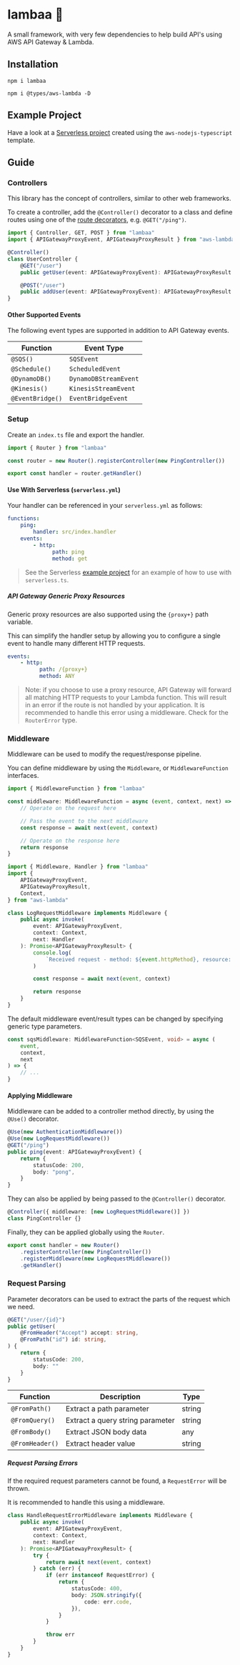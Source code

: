 # lambaa 🐑

A small framework, with very few dependencies to help build API's using AWS API Gateway & Lambda.

## Installation

```
npm i lambaa
```

```
npm i @types/aws-lambda -D
```

## Example Project

Have a look at a [Serverless project](examples/serverless) created using the `aws-nodejs-typescript` template.

## Guide

### Controllers

This library has the concept of controllers, similar to other web frameworks.

To create a controller, add the `@Controller()` decorator to a class and define routes using one of the [route decorators](src/decorators/Route.ts), e.g. `@GET("/ping")`.

```typescript
import { Controller, GET, POST } from "lambaa"
import { APIGatewayProxyEvent, APIGatewayProxyResult } from "aws-lambda"

@Controller()
class UserController {
    @GET("/user")
    public getUser(event: APIGatewayProxyEvent): APIGatewayProxyResult {}

    @POST("/user")
    public addUser(event: APIGatewayProxyEvent): APIGatewayProxyResult {}
}
```

#### Other Supported Events

The following event types are supported in addition to API Gateway events.

| Function         | Event Type            |
| ---------------- | --------------------- |
| `@SQS()`         | `SQSEvent `           |
| `@Schedule()`    | `ScheduledEvent`      |
| `@DynamoDB()`    | `DynamoDBStreamEvent` |
| `@Kinesis()`     | `KinesisStreamEvent`  |
| `@EventBridge()` | `EventBridgeEvent`    |

### Setup

Create an `index.ts` file and export the handler.

```typescript
import { Router } from "lambaa"

const router = new Router().registerController(new PingController())

export const handler = router.getHandler()
```

#### Use With Serverless (`serverless.yml`)

Your handler can be referenced in your `serverless.yml` as follows:

```yml
functions:
    ping:
        handler: src/index.handler
    events:
        - http:
              path: ping
              method: get
```

> See the Serverless [example project](examples/serverless) for an example of how to use with `serverless.ts`.

##### API Gateway Generic Proxy Resources

Generic proxy resources are also supported using the `{proxy+}` path variable.

This can simplify the handler setup by allowing you to configure a single event to handle many different HTTP requests.

```yml
events:
    - http:
          path: /{proxy+}
          method: ANY
```

> Note: if you choose to use a proxy resource, API Gateway will forward all matching HTTP requests to your Lambda function. This will result in an error if the route is not handled by your application. It is recommended to handle this error using a middleware. Check for the `RouterError` type.

### Middleware

Middleware can be used to modify the request/response pipeline.

You can define middleware by using the `Middleware`, or `MiddlewareFunction` interfaces.

```typescript
import { MiddlewareFunction } from "lambaa"

const middleware: MiddlewareFunction = async (event, context, next) => {
    // Operate on the request here

    // Pass the event to the next middleware
    const response = await next(event, context)

    // Operate on the response here
    return response
}
```

```typescript
import { Middleware, Handler } from "lambaa"
import {
    APIGatewayProxyEvent,
    APIGatewayProxyResult,
    Context,
} from "aws-lambda"

class LogRequestMiddleware implements Middleware {
    public async invoke(
        event: APIGatewayProxyEvent,
        context: Context,
        next: Handler
    ): Promise<APIGatewayProxyResult> {
        console.log(
            `Received request - method: ${event.httpMethod}, resource: ${event.resource}`
        )

        const response = await next(event, context)

        return response
    }
}
```

The default middleware event/result types can be changed by specifying generic type parameters.

```typescript
const sqsMiddleware: MiddlewareFunction<SQSEvent, void> = async (
    event,
    context,
    next
) => {
    // ...
}
```

#### Applying Middleware

Middleware can be added to a controller method directly, by using the `@Use()` decorator.

```typescript
@Use(new AuthenticationMiddleware())
@Use(new LogRequestMiddleware())
@GET("/ping")
public ping(event: APIGatewayProxyEvent) {
    return {
        statusCode: 200,
        body: "pong",
    }
}
```

They can also be applied by being passed to the `@Controller()` decorator.

```typescript
@Controller({ middleware: [new LogRequestMiddleware()] })
class PingController {}
```

Finally, they can be applied globally using the `Router`.

```typescript
export const handler = new Router()
    .registerController(new PingController())
    .registerMiddleware(new LogRequestMiddleware())
    .getHandler()
```

### Request Parsing

Parameter decorators can be used to extract the parts of the request which we need.

```typescript
@GET("/user/{id}")
public getUser(
    @FromHeader("Accept") accept: string,
    @FromPath("id") id: string,
) {
    return {
        statusCode: 200,
        body: ""
    }
}
```

| Function        | Description                      | Type   |
| --------------- | -------------------------------- | ------ |
| `@FromPath()`   | Extract a path parameter         | string |
| `@FromQuery()`  | Extract a query string parameter | string |
| `@FromBody()`   | Extract JSON body data           | any    |
| `@FromHeader()` | Extract header value             | string |

##### Request Parsing Errors

If the required request parameters cannot be found, a `RequestError` will be thrown.

It is recommended to handle this using a middleware.

```typescript
class HandleRequestErrorMiddleware implements Middleware {
    public async invoke(
        event: APIGatewayProxyEvent,
        context: Context,
        next: Handler
    ): Promise<APIGatewayProxyResult> {
        try {
            return await next(event, context)
        } catch (err) {
            if (err instanceof RequestError) {
                return {
                    statusCode: 400,
                    body: JSON.stringify({
                        code: err.code,
                    }),
                }
            }

            throw err
        }
    }
}
```

